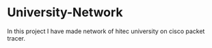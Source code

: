# University-Network
In this project I have made network of hitec university on cisco packet tracer.
